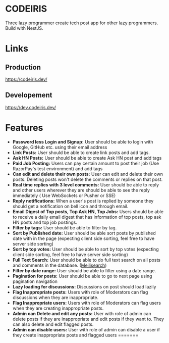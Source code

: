 # CODEIRIS
Three lazy programmer create tech post app for other lazy programmers. Build with NestJS.

# Links
## Production
https://codeiris.dev/
## Developement
https://dev.codeiris.dev/

# Features
- **Password less Login and Signup:** User should be able to login with Google, GitHub etc. using their email address
- **Link Posts:** User should be able to create link posts and add tags.
- **Ask HN Posts:** User should be able to create Ask HN post and add tags
- **Paid Job Posting:** Users can pay certain amount to post their job (Use RazorPay's test environment) and add tags
- **Can edit and delete their own posts:** User can edit and delete their own posts. Deleting posts won't delete the comments or replies on that post.
- **Real time replies with 3 level comments:** User should be able to reply and other users wherever they are should be able to see the reply immediately ( Use WebSockets or Pusher or SSE)
- **Reply notifications:** When a user's post is replied by someone they should get a notification on bell icon and through email.
- **Email Digest of Top posts, Top Ask HN, Top Jobs:** Users should be able to receive a daily email digest that has information of top posts, top ask HN posts and top job postings.
- **Filter by tags:** User should be able to filter by tag.
- **Sort by Published date:** User should be able sort posts by published date with in the page (expecting client side sorting, feel free to have server side sorting)
- **Sort by top votes:** User should be able to sort by top votes (expecting client side sorting, feel free to have server side sorting)
- **Full Text Search:** User should be able to do full text search on all posts and comments in the database. ([Meilisearch](https://www.meilisearch.com/))
- **Filter by date range:** User should be able to filter using a date range.
- **Pagination for posts:** User should be able to go to next page using pagination navigation
- **Lazy loading for discussions:** Discussions on post should load lazily
- **Flag Inappropriate posts:** Users with role of Moderators can flag discussions when they are inappropriate.
- **Flag Inappropriate users:** Users with role of Moderators can flag users when they are creating inappropriate posts.
- **Admin can Delete and edit any posts:** User with role of admin can delete posts if they are inappropriate and edit posts if they want to. They can also delete and edit flagged posts.
- **Admin can disable users:** User with role of admin can disable a user if they create inappropriate posts and flagged users
=======
